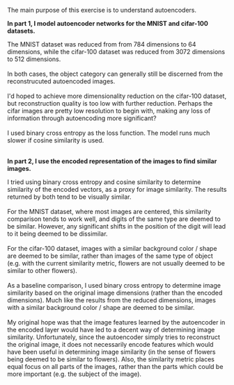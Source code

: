 The main purpose of this exercise is to understand autoencoders.

<strong>In part 1, I model autoencoder networks for the MNIST and cifar-100 datasets.</strong>

The MNIST dataset was reduced from from 784 dimensions to 64 dimensions, while the cifar-100 dataset was reduced from 3072 dimensions to 512 dimensions.<br><br>
In both cases, the object category can generally still be discerned from the reconstrucuted autoencoded images.<br><br>
I'd hoped to achieve more dimensionality reduction on the cifar-100 dataset, but reconstruction quality is too low with further reduction. Perhaps the cifar images are pretty low resolution to begin with, making any loss of information through autoencoding more significant?<br><br>
I used binary cross entropy as the loss function. The model runs much slower if cosine similarity is used.<br><br>

<strong>In part 2, I use the encoded representation of the images to find similar images.</strong>

I tried using binary cross entropy and cosine similarity to determine similarity of the encoded vectors, as a proxy for image similarity. The results returned by both tend to be visually similar.<br><br>
For the MNIST dataset, where most images are centered, this similarity comparison tends to work well, and digits of the same type are deemed to be similar. However, any significant shifts in the position of the digit will lead to it being deemed to be dissimilar.<br><br>
For the cifar-100 dataset, images with a similar background color / shape are deemed to be similar, rather than images of the same type of object (e.g. with the current similarity metric, flowers are not usually deemed to be similar to other flowers).<br><br>
As a baseline comparison, I used binary cross entropy to determine image similarity based on the original image dimensions (rather than the encoded dimensions). 
Much like the results from the reduced dimensions, images with a similar background color / shape are deemed to be similar.<br><br>
My original hope was that the image features learned by the autoencoder in the encoded layer would have led to a decent way of determining image similarity.
Unfortunately, since the autoencoder simply tries to reconstruct the original image, it does not necessarily encode features which would have been useful in determining image similarity (in the sense of flowers being deemed to be similar to flowers). Also, the similarity metric places equal focus on all parts of the images, rather than the parts which could be more important (e.g. the subject of the image).
